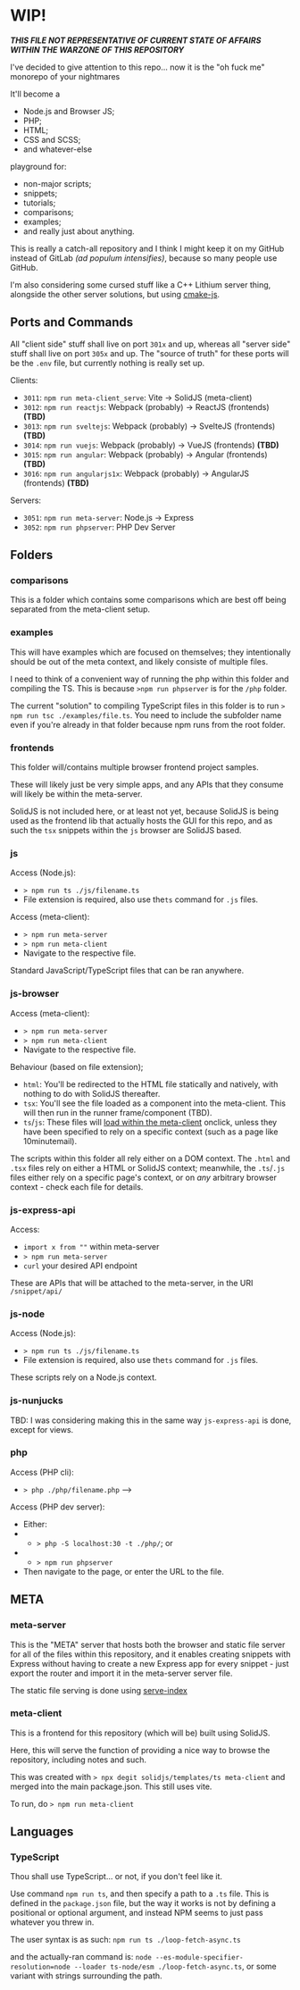# WIP!
***THIS FILE NOT REPRESENTATIVE OF CURRENT STATE OF AFFAIRS WITHIN THE WARZONE OF THIS REPOSITORY***

I've decided to give attention to this repo... now it is the "oh fuck me" monorepo of your nightmares


It'll become a
- Node.js and Browser JS;
- PHP;
- HTML;
- CSS and SCSS;
- and whatever-else

playground for:
- non-major scripts;
- snippets;
- tutorials;
- comparisons;
- examples;
- and really just about anything.


This is really a catch-all repository and I think I might keep it on my GitHub instead of GitLab *(ad populum intensifies)*, because so many people use GitHub.

I'm also considering some cursed stuff like a C++ Lithium server thing, alongside the other server solutions, but using [cmake-js](https://www.npmjs.com/package/cmake-js).



## Ports and Commands
All "client side" stuff shall live on port `301x` and up, whereas all "server side" stuff shall live on port `305x` and up. The "source of truth" for these ports will be the `.env` file, but currently nothing is really set up.


Clients:
- `3011`: `npm run meta-client_serve`: Vite -> SolidJS (meta-client)
- `3012`: `npm run reactjs`: Webpack (probably) -> ReactJS (frontends) **(TBD)**
- `3013`: `npm run sveltejs`: Webpack (probably) -> SvelteJS (frontends) **(TBD)**
- `3014`: `npm run vuejs`: Webpack (probably) -> VueJS (frontends) **(TBD)**
- `3015`: `npm run angular`: Webpack (probably) -> Angular (frontends) **(TBD)**
- `3016`: `npm run angularjs1x`: Webpack (probably) -> AngularJS (frontends) **(TBD)**


Servers:
- `3051`: `npm run meta-server`: Node.js -> Express
- `3052`: `npm run phpserver`: PHP Dev Server



## Folders



### comparisons
This is a folder which contains some comparisons which are best off being separated from the meta-client setup.



### examples
This will have examples which are focused on themselves; they intentionally should be out of the meta context, and likely consiste of multiple files.

I need to think of a convenient way of running the php within this folder and compiling the TS. This is because `>npm run phpserver` is for the `/php` folder.

The current "solution" to compiling TypeScript files in this folder is to run `> npm run tsc ./examples/file.ts`. You need to include the subfolder name even if you're already in that folder because npm runs from the root folder.



### frontends
This folder will/contains multiple browser frontend project samples.

These will likely just be very simple apps, and any APIs that they consume will likely be within the meta-server.

SolidJS is not included here, or at least not yet, because SolidJS is being used as the frontend lib that actually hosts the GUI for this repo, and as such the `tsx` snippets within the `js` browser are SolidJS based.



### js
Access (Node.js):
- `> npm run ts ./js/filename.ts`
- File extension is required, also use the`ts` command for `.js` files.

Access (meta-client):
- `> npm run meta-server`
- `> npm run meta-client`
- Navigate to the respective file.


Standard JavaScript/TypeScript files that can be ran anywhere.



### js-browser
Access (meta-client):
- `> npm run meta-server`
- `> npm run meta-client`
- Navigate to the respective file.


Behaviour (based on file extension);
- `html`: You'll be redirected to the HTML file statically and natively, with nothing to do with SolidJS thereafter.
- `tsx`: You'll see the file loaded as a component into the meta-client. This will then run in the runner frame/component (TBD).
- `ts`/`js`: These files will [load within the meta-client](https://stackoverflow.com/a/7789831/13310905) onclick, unless they have been specified to rely on a specific context (such as a page like 10minutemail).


The scripts within this folder all rely either on a DOM context. The `.html` and `.tsx` files rely on either a HTML or SolidJS context; meanwhile, the `.ts`/`.js` files either rely on a specific page's context, or on *any* arbitrary browser context - check each file for details.



### js-express-api
Access:
- `import x from ""` within meta-server
- `> npm run meta-server`
- `curl` your desired API endpoint


These are APIs that will be attached to the meta-server, in the URI `/snippet/api/`



### js-node
Access (Node.js):
- `> npm run ts ./js/filename.ts`
- File extension is required, also use the`ts` command for `.js` files.


These scripts rely on a Node.js context.



### js-nunjucks
TBD: I was considering making this in the same way `js-express-api` is done, except for views.



<!-- ### php-scripts
Access (PHP cli):
- `> php ./php-scripts/filename.php` -->



### php
Access (PHP cli):
- `> php ./php/filename.php` -->


Access (PHP dev server):
- Either:
- - `> php -S localhost:30 -t ./php/`; or
- - `> npm run phpserver`
- Then navigate to the page, or enter the URL to the file.







## META



### meta-server
This is the "META" server that hosts both the browser and static file server for all of the files within this repository, and it enables creating snippets with Express without having to create a new Express app for every snippet - just export the router and import it in the meta-server server file.


The static file serving is done using [serve-index](https://github.com/expressjs/serve-index)



### meta-client
This is a frontend for this repository (which will be) built using SolidJS.

Here, this will serve the function of providing a nice way to browse the repository, including notes and such.

This was created with `> npx degit solidjs/templates/ts meta-client` and merged into the main package.json.
This still uses vite.

To run, do `> npm run meta-client`



## Languages



### TypeScript
Thou shall use TypeScript... or not, if you don't feel like it.


Use command `npm run ts`, and then specify a path to a `.ts` file. This is defined in the `package.json` file, but the way it works is not by defining a positional or optional argument, and instead NPM seems to just pass whatever you threw in.


The user syntax is as such:
`npm run ts ./loop-fetch-async.ts`


and the actually-ran command is:
`node --es-module-specifier-resolution=node --loader ts-node/esm ./loop-fetch-async.ts`, or some variant with strings surrounding the path.
